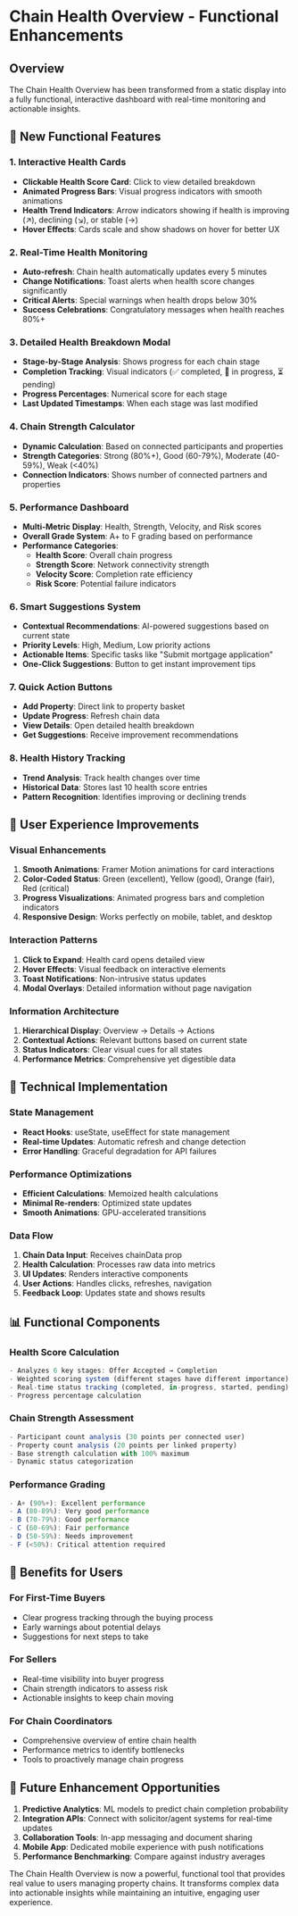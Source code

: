 # Chain Health Overview - Functional Enhancements

## Overview
The Chain Health Overview has been transformed from a static display into a fully functional, interactive dashboard with real-time monitoring and actionable insights.

## 🚀 New Functional Features

### 1. **Interactive Health Cards**
- **Clickable Health Score Card**: Click to view detailed breakdown
- **Animated Progress Bars**: Visual progress indicators with smooth animations
- **Health Trend Indicators**: Arrow indicators showing if health is improving (↗️), declining (↘️), or stable (→)
- **Hover Effects**: Cards scale and show shadows on hover for better UX

### 2. **Real-Time Health Monitoring**
- **Auto-refresh**: Chain health automatically updates every 5 minutes
- **Change Notifications**: Toast alerts when health score changes significantly
- **Critical Alerts**: Special warnings when health drops below 30%
- **Success Celebrations**: Congratulatory messages when health reaches 80%+

### 3. **Detailed Health Breakdown Modal**
- **Stage-by-Stage Analysis**: Shows progress for each chain stage
- **Completion Tracking**: Visual indicators (✅ completed, 🔄 in progress, ⏳ pending)
- **Progress Percentages**: Numerical score for each stage
- **Last Updated Timestamps**: When each stage was last modified

### 4. **Chain Strength Calculator**
- **Dynamic Calculation**: Based on connected participants and properties
- **Strength Categories**: Strong (80%+), Good (60-79%), Moderate (40-59%), Weak (<40%)
- **Connection Indicators**: Shows number of connected partners and properties

### 5. **Performance Dashboard**
- **Multi-Metric Display**: Health, Strength, Velocity, and Risk scores
- **Overall Grade System**: A+ to F grading based on performance
- **Performance Categories**:
  - **Health Score**: Overall chain progress
  - **Strength Score**: Network connectivity strength
  - **Velocity Score**: Completion rate efficiency
  - **Risk Score**: Potential failure indicators

### 6. **Smart Suggestions System**
- **Contextual Recommendations**: AI-powered suggestions based on current state
- **Priority Levels**: High, Medium, Low priority actions
- **Actionable Items**: Specific tasks like "Submit mortgage application"
- **One-Click Suggestions**: Button to get instant improvement tips

### 7. **Quick Action Buttons**
- **Add Property**: Direct link to property basket
- **Update Progress**: Refresh chain data
- **View Details**: Open detailed health breakdown
- **Get Suggestions**: Receive improvement recommendations

### 8. **Health History Tracking**
- **Trend Analysis**: Track health changes over time
- **Historical Data**: Stores last 10 health score entries
- **Pattern Recognition**: Identifies improving or declining trends

## 🎯 User Experience Improvements

### Visual Enhancements
1. **Smooth Animations**: Framer Motion animations for card interactions
2. **Color-Coded Status**: Green (excellent), Yellow (good), Orange (fair), Red (critical)
3. **Progress Visualizations**: Animated progress bars and completion indicators
4. **Responsive Design**: Works perfectly on mobile, tablet, and desktop

### Interaction Patterns
1. **Click to Expand**: Health card opens detailed view
2. **Hover Effects**: Visual feedback on interactive elements
3. **Toast Notifications**: Non-intrusive status updates
4. **Modal Overlays**: Detailed information without page navigation

### Information Architecture
1. **Hierarchical Display**: Overview → Details → Actions
2. **Contextual Actions**: Relevant buttons based on current state
3. **Status Indicators**: Clear visual cues for all states
4. **Performance Metrics**: Comprehensive yet digestible data

## 🔧 Technical Implementation

### State Management
- **React Hooks**: useState, useEffect for state management
- **Real-time Updates**: Automatic refresh and change detection
- **Error Handling**: Graceful degradation for API failures

### Performance Optimizations
- **Efficient Calculations**: Memoized health calculations
- **Minimal Re-renders**: Optimized state updates
- **Smooth Animations**: GPU-accelerated transitions

### Data Flow
1. **Chain Data Input**: Receives chainData prop
2. **Health Calculation**: Processes raw data into metrics
3. **UI Updates**: Renders interactive components
4. **User Actions**: Handles clicks, refreshes, navigation
5. **Feedback Loop**: Updates state and shows results

## 📊 Functional Components

### Health Score Calculation
```typescript
- Analyzes 6 key stages: Offer Accepted → Completion
- Weighted scoring system (different stages have different importance)
- Real-time status tracking (completed, in-progress, started, pending)
- Progress percentage calculation
```

### Chain Strength Assessment
```typescript
- Participant count analysis (30 points per connected user)
- Property count analysis (20 points per linked property)
- Base strength calculation with 100% maximum
- Dynamic status categorization
```

### Performance Grading
```typescript
- A+ (90%+): Excellent performance
- A (80-89%): Very good performance  
- B (70-79%): Good performance
- C (60-69%): Fair performance
- D (50-59%): Needs improvement
- F (<50%): Critical attention required
```

## 🎉 Benefits for Users

### For First-Time Buyers
- Clear progress tracking through the buying process
- Early warnings about potential delays
- Suggestions for next steps to take

### For Sellers
- Real-time visibility into buyer progress
- Chain strength indicators to assess risk
- Actionable insights to keep chain moving

### For Chain Coordinators
- Comprehensive overview of entire chain health
- Performance metrics to identify bottlenecks
- Tools to proactively manage chain progress

## 🚀 Future Enhancement Opportunities

1. **Predictive Analytics**: ML models to predict chain completion probability
2. **Integration APIs**: Connect with solicitor/agent systems for real-time updates
3. **Collaboration Tools**: In-app messaging and document sharing
4. **Mobile App**: Dedicated mobile experience with push notifications
5. **Performance Benchmarking**: Compare against industry averages

The Chain Health Overview is now a powerful, functional tool that provides real value to users managing property chains. It transforms complex data into actionable insights while maintaining an intuitive, engaging user experience.